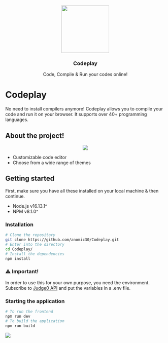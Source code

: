 <p align="center">
   <br/>
   <img width="150px" src="https://user-images.githubusercontent.com/63467479/180438913-a9465956-561e-43a2-8b55-e8944f2ba626.png" />
   <h3 align="center">Codeplay</h3>
   <p align="center">Code, Compile & Run your codes online!</p>
</p>


# Codeplay

No need to install compilers anymore! Codeplay allows you to compile your code and run it on your browser. It supports over 40+ programming languages.
## About the project!

<p align="center">
<img src="https://user-images.githubusercontent.com/63467479/180439962-30810418-0491-4e1e-a42f-8e11e2082a70.png"/>
</p>

- Customizable code editor
- Choose from a wide range of themes

## Getting started

First, make sure you have all these installed on your local machine & then continue.

* Node.js v16.13.1^
* NPM v8.1.0^

### Installation

```bash
# Clone the repository
git clone https://github.com/anomic30/Codeplay.git
# Enter into the directory
cd Codeplay/
# Install the dependencies
npm install
```
### ⚠️ Important!
In order to use this for your own purpose, you need the environment. Subscribe to [Judge0 API]("https://rapidapi.com/judge0-official/api/judge0-ce/pricing") and put the variables in a .env file.

### Starting the application

```bash
# To run the frontend
npm run dev
# To build the application
npm run build
```

<img src="https://user-images.githubusercontent.com/63467479/180445107-3f5a285f-0541-4cad-93f6-1068ee09d1a9.svg"/>